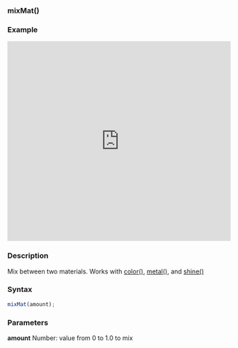 ### mixMat()

### Example

<iframe width="100%" height="450px" src="https://shaderpark.com/sculpture/-MqDRSuyV5TtIn3x8_tu?example=true&embed=true" frameborder="0"></iframe>

### Description
Mix between two materials. Works with [color()](/references-js/color/color.html), [metal()](/references-js/color/metal.html), and [shine()](/references-js/color/shine.html)

### Syntax
```js
mixMat(amount);
```

### Parameters
**amount** Number: value from 0 to 1.0 to mix